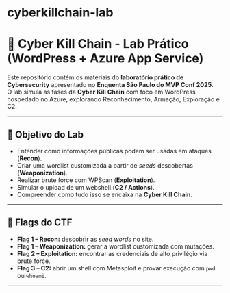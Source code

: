 # cyberkillchain-lab
# 🔐 Cyber Kill Chain - Lab Prático (WordPress + Azure App Service)

Este repositório contém os materiais do **laboratório prático de Cybersecurity** apresentado no **Enquenta São Paulo do MVP Conf 2025**.  
O lab simula as fases da **Cyber Kill Chain** com foco em WordPress hospedado no Azure, explorando Reconhecimento, Armação, Exploração e C2.

---

## 🎯 Objetivo do Lab

- Entender como informações públicas podem ser usadas em ataques (**Recon**).
- Criar uma wordlist customizada a partir de *seeds* descobertas (**Weaponization**).
- Realizar brute force com WPScan (**Exploitation**).
- Simular o upload de um webshell (**C2 / Actions**).
- Compreender como tudo isso se encaixa na **Cyber Kill Chain**.

---

## 🏁 Flags do CTF

- **Flag 1 – Recon:** descobrir as *seed words* no site.  
- **Flag 1 – Weaponization:** gerar a wordlist customizada com mutações.  
- **Flag 2 – Exploitation:** encontrar as credenciais de alto privilégio via brute force.  
- **Flag 3 – C2:** abrir um shell com Metasploit e provar execução com `pwd` ou `whoami`.

---
